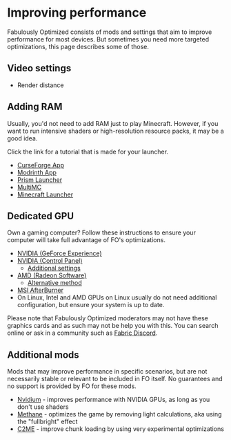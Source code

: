 # Improving performance

Fabulously Optimized consists of mods and settings that aim to improve performance for most devices. But sometimes you need more targeted optimizations, this page describes some of those.

## Video settings

* Render distance 

## Adding RAM

Usually, you'd not need to add RAM just to play Minecraft. However, if you want to run intensive shaders or high-resolution resource packs, it may be a good idea. 

Click the link for a tutorial that is made for your launcher.

* [CurseForge App](https://serverminer.com/article/how-to-add-more-ram-to-your-curseforge-launcher-overwolf/)
* [Modrinth App](https://www.bisecthosting.com/clients/index.php?rp=/knowledgebase/573/How-to-allocate-more-ram-in-the-Modrinth-launcher.html)
* [Prism Launcher](https://prismlauncher.org/wiki/help-pages/java-settings/#memory)
* [MultiMC](https://github.com/MultiMC/Launcher/wiki/Increasing-Java%27s-memory-allocation)
* [Minecraft Launcher](https://www.wikihow.com/Allocate-More-RAM-to-Minecraft#Using-Launcher-Version-1.6.X)

## Dedicated GPU

Own a gaming computer? Follow these instructions to ensure your computer will take full advantage of FO's optimizations.

* [NVIDIA (GeForce Experience)](https://www.addictivetips.com/windows-tips/add-games-geforce-experience/)
* [NVIDIA (Control Panel)](https://www.nvidia.com/content/Control-Panel-Help/vLatest/en-us/mergedProjects/nv3d/to_configure_uniques_3D_settings_for_my_applications_and_gamess.htm)
  * [Additional settings](https://www.pcgamer.com/nvidia-control-panel-a-beginners-guide/)
* [AMD (Radeon Software)](https://minecrafthopper.net/help/amd-dedicated-gpu/)
  * [Alternative method](https://www.amd.com/en/support/kb/faq/dh2-012#faq-Creating-Application-Profiles)
* [MSI AfterBurner](https://www.msi.com/support/technical_details/VGA_MSI_Utility_AfterBurner)
* On Linux, Intel and AMD GPUs on Linux usually do not need additional configuration, but ensure your system is up to date.

Please note that Fabulously Optimized moderators may not have these graphics cards and as such may not be help you with this. You can search online or ask in a community such as [Fabric Discord](https://discord.gg/v6v4pMv).

## Additional mods

Mods that may improve performance in specific scenarios, but are not necessarily stable or relevant to be included in FO itself. No guarantees and no support is provided by FO for these mods.

* [Nvidium](https://modrinth.com/mod/nvidium) - improves performance with NVIDIA GPUs, as long as you don't use shaders
* [Methane](https://modrinth.com/mod/methane) - optimizes the game by removing light calculations, aka using the "fullbright" effect
* [C2ME](https://modrinth.com/mod/c2me-fabric) - improve chunk loading by using very experimental optimizations
